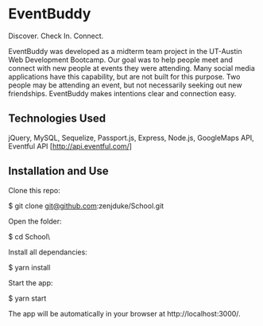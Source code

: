 # EventBuddy
Discover. Check In. Connect. 



EventBuddy was developed as a midterm team project in the UT-Austin Web Development Bootcamp. Our goal was to help people meet and connect with new people at events they were attending. Many social media applications have this capability, but are not built for this purpose. Two people may be attending an event, but not necessarily seeking out new friendships. EventBuddy makes  intentions clear and connection easy. 

## Technologies Used

jQuery, MySQL, Sequelize, Passport.js, Express, Node.js, GoogleMaps API, Eventful API [http://api.eventful.com/]

## Installation and Use

Clone this repo:

$ git clone git@github.com:zenjduke/School.git

Open the folder:

$ cd School\

Install all dependancies:

$ yarn install

Start the app:

$ yarn start

The app will be automatically in your browser at http://localhost:3000/.
